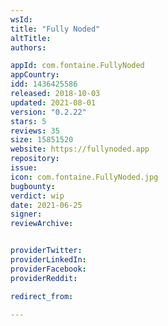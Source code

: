 ```yaml
---
wsId: 
title: "Fully Noded"
altTitle: 
authors:

appId: com.fontaine.FullyNoded
appCountry: 
idd: 1436425586
released: 2018-10-03
updated: 2021-08-01
version: "0.2.22"
stars: 5
reviews: 35
size: 15851520
website: https://fullynoded.app
repository: 
issue: 
icon: com.fontaine.FullyNoded.jpg
bugbounty: 
verdict: wip
date: 2021-06-25
signer: 
reviewArchive:


providerTwitter: 
providerLinkedIn: 
providerFacebook: 
providerReddit: 

redirect_from:

---
```


